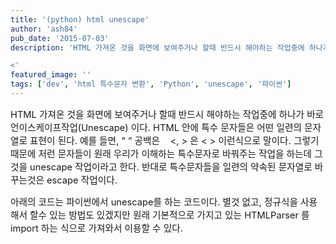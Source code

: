 ```yaml
---
title: '(python) html unescape'
author: 'ash84'
pub_date: '2015-07-03'
description: 'HTML 가져온 것을 화면에 보여주거나 할때 반드시 해야하는 작업중에 하나가 바로 언이스케이프작업(Unescape) 이다. HTML 안에 특수 문자들은 어떤 일련의 문자열로 표현이 된다. 예를 들면, ” ” 공백은    <, > 은 < > 이런식으로 말이다. 그렇기 때문에 저런 문자들이 원래 우리가 이해하는 특수문자로 바꿔주는 작업을 하는데 그것을 unescape 작업이라고 한다. 반대로 특수문자들을 일련의 약속된 문자열로 바꾸는것은 escape 작업이다. 

<'
featured_image: ''
tags: ['dev', 'html 특수문자 변환', 'Python', 'unescape', '파이썬']
---
```



<span style="font-size: 11pt;">HTML 가져온 것을 화면에 보여주거나 할때 반드시 해야하는 작업중에 하나가 바로 언이스케이프작업(Unescape) 이다. HTML 안에 특수 문자들은 어떤 일련의 문자열로 표현이 된다. 예를 들면, ” ” 공백은    <, > 은 < > 이런식으로 말이다. 그렇기 때문에 저런 문자들이 원래 우리가 이해하는 특수문자로 바꿔주는 작업을 하는데 그것을 unescape 작업이라고 한다. 반대로 특수문자들을 일련의 약속된 문자열로 바꾸는것은 escape 작업이다. </span>

<span style="font-size: 11pt;">아래의 코드는 파이썬에서 unescape를 하는 코드이다. 별것 없고, 정규식을 사용해서 할수 있는 방법도 있겠지만 원래 기본적으로 가지고 있는 HTMLParser 를 import 하는 식으로 가져와서 이용할 수 있다. </span>

<script src="https://gist.github.com/AhnSeongHyun/5982015.js"></script>



